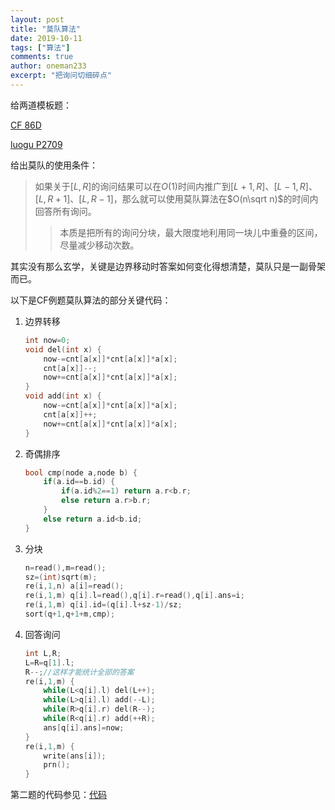 ```yaml
---
layout: post
title: "莫队算法"
date: 2019-10-11
tags: ["算法"]
comments: true
author: oneman233
excerpt: "把询问切细碎点"
---
```


给两道模板题：

[CF 86D](https://codeforces.com/contest/86/problem/D)

[luogu P2709](https://www.luogu.org/problem/P2709)

给出莫队的使用条件：

>   如果关于$[L,R]$的询问结果可以在$O(1)$时间内推广到$[L+1,R]$、$[L-1,R]$、$[L,R+1]$、$[L,R-1]$，那么就可以使用莫队算法在$O(n\sqrt n)$的时间内回答所有询问。
>>   本质是把所有的询问分块，最大限度地利用同一块儿中重叠的区间，尽量减少移动次数。

其实没有那么玄学，关键是边界移动时答案如何变化得想清楚，莫队只是一副骨架而已。

以下是CF例题莫队算法的部分关键代码：

1. 边界转移
    ```c++
    int now=0;
    void del(int x) {
        now-=cnt[a[x]]*cnt[a[x]]*a[x];
        cnt[a[x]]--;
        now+=cnt[a[x]]*cnt[a[x]]*a[x];
    }
    void add(int x) {
        now-=cnt[a[x]]*cnt[a[x]]*a[x];
        cnt[a[x]]++;
        now+=cnt[a[x]]*cnt[a[x]]*a[x];
    }
    ```

2. 奇偶排序
    ```c++
    bool cmp(node a,node b) {
        if(a.id==b.id) {
            if(a.id%2==1) return a.r<b.r;
            else return a.r>b.r;
        }
        else return a.id<b.id;
    }
    ```

3. 分块
    ```c++
    n=read(),m=read();
    sz=(int)sqrt(m);
    re(i,1,n) a[i]=read();
    re(i,1,m) q[i].l=read(),q[i].r=read(),q[i].ans=i;
    re(i,1,m) q[i].id=(q[i].l+sz-1)/sz;
    sort(q+1,q+1+m,cmp);
    ```

4. 回答询问
    ```c++
    int L,R;
    L=R=q[1].l;
    R--;//这样才能统计全部的答案
    re(i,1,m) {
        while(L<q[i].l) del(L++);
        while(L>q[i].l) add(--L);
        while(R>q[i].r) del(R--);
        while(R<q[i].r) add(++R);
        ans[q[i].ans]=now;
    }
    re(i,1,m) {
        write(ans[i]);
        prn();
    }
    ```

第二题的代码参见：[代码](https://www.cnblogs.com/oneman233/p/11656475.html)